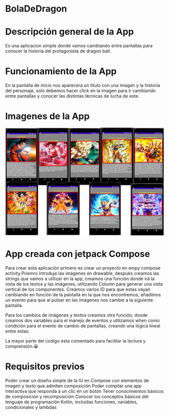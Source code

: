 # BolaDeDragon
# Descripción general de la App
Es una aplicacion simple donde vamos cambiando entre pantallas para conocer la historia del protagonista de dragon ball.
# Funcionamiento de la App
En la pantalla de inicio nos aparecera un titulo con una imagen y la historia del personaje,
solo debemos hacer click en la imagen para ir cambiando entre pantallas y conocer las distintas técnicas de lucha de este.
# Imagenes de la App
![This is an image](https://github.com/aplprogramacion/BolaDeDragon/blob/master/bola%20de%20dragon.png)

# App creada con jetpack Compose

Para crear esta aplicación primero es crear un proyecto en empy compose activity.Priemro introduje las imágenes en drawable, después creamos las strings que vamos a utilizar en la app, creamos una función donde irá la vista de los textos y las imágenes, utilizando Column para generar una vista vertical de los componentes. Creamos varios ID para que estas vayan cambiando en función de la pantalla en la que nos encontremos, añadimos un evento para que al pulsar en las imágenes nos cambie a la siguiente pantalla.

Para los cambios de imágenes y textos creamos otra función, donde creamos dos variables para el manejo de eventos y utilizamos when como condición para el evento de cambio de pantallas, creando una lógica lineal entre estas.

La mayor parte del codigo esta comentado para facilitar la lectura y comprensión.:grinning:

# Requisitos previos
Poder crear un diseño simple de la IU en Compose con elementos de imagen y texto que admiten composición
Poder compilar una app interactiva que responda a un clic en un botón
Tener conocimientos básicos de composición y recomposición
Conocer los conceptos básicos del lenguaje de programación Kotlin, incluidas funciones, variables, condicionales y lambdas
